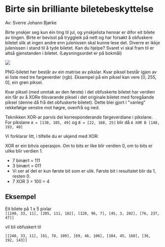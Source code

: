 # Birte sin brilliante biletebeskyttelse

Av: Sverre Johann Bjørke

Birte ynskjer seg kun éin ting til jul, og ynskjelista hennar er difor eit bilete av tingen. Birte er bevisst på tryggleik på nett og har forsøkt å obfuskere biletet slik at ingen andre enn julenissen skal kunne lese det. Diverre er ikkje julenissen i stand til å tyde biletet. Kan du hjelpe? Svaret vi skal fram til er altså gjenstanden i biletet. (Løysningsordet er på bokmål)

![](https://julekalender.knowit.no/resources/2019-luke06/mush.png)

PNG-biletet her består av ein matrise av pikslar. Kvar piksel består igjen av ei liste med tre fargeverdier (rgb). Eksempel på ein piksel kan vere [0, 255, 0], ein grøn piksel.

Kvar piksel (med unntak av den første) i det obfuskerte biletet har verdien ein får av å XORe tilsvarande piksel i det originale biletet med foregåande piksel (denne då frå det obfuskerte biletet). Dette blei gjort i "vanleg" rekkefølge venstre mot høgre, ovenfrå og ned.

Teknikken XOR-ar parvis dei korresponderande fargeverdiane i pikslane. 
For pikslane `A = [130, 105, 49]` og `B = [22, 168, 25]` blir då `A XOR B [148, 193, 40]`

Vi forklarar litt, i tilfelle du er ukjend med XOR:

XOR er ein bitvis operasjon. Om to bits er like blir verdien 0, om to bits er ulike blir verdien 1.
* 7 binært = 111
* 3 binært = 011
* Vi ser at det er kun første bit som er ulik. Første bit i resultatet blir da 1, resten 0.
* 7 XOR 3 = 100 = 4


## Eksempel

Eit bilete på 1 x 5 pixlar  
`[[240, 33, 11], [205, 111, 102], [120, 96, 7], [45, 3, 202], [76, 237, 47]]`

vil bli obfuskert til

`[[240, 33, 11], [61, 78, 109], [69, 46, 106], [104, 45, 160], [36, 192, 143]]`
